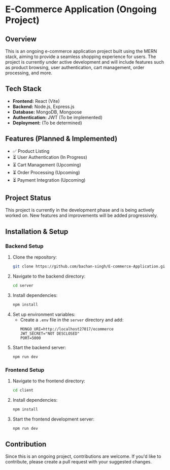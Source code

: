 # E-Commerce Application (Ongoing Project)

## Overview
This is an ongoing e-commerce application project built using the MERN stack, aiming to provide a seamless shopping experience for users. The project is currently under active development and will include features such as product browsing, user authentication, cart management, order processing, and more.

## Tech Stack
- **Frontend:** React (Vite)
- **Backend:** Node.js, Express.js
- **Database:** MongoDB, Mongoose
- **Authentication:** JWT (To be implemented)
- **Deployment:** (To be determined)

## Features (Planned & Implemented)
- ✅ Product Listing
- ⏳ User Authentication (In Progress)
- ⏳ Cart Management (Upcoming)
- ⏳ Order Processing (Upcoming)
- ⏳ Payment Integration (Upcoming)

## Project Status
This project is currently in the development phase and is being actively worked on. New features and improvements will be added progressively.

## Installation & Setup
### Backend Setup
1. Clone the repository:
   ```sh
   git clone https://github.com/bachan-singh/E-commerce-Application.git
   ```
2. Navigate to the backend directory:
   ```sh
   cd server
   ```
3. Install dependencies:
   ```sh
   npm install
   ```
4. Set up environment variables:
   - Create a `.env` file in the `server` directory and add:
     ```env
     MONGO_URI=http://localhost27017/ecommerce
     JWT_SECRET="NOT DESCLOSED"
     PORT=5000
     ```
5. Start the backend server:
   ```sh
   npm run dev
   ```

### Frontend Setup
1. Navigate to the frontend directory:
   ```sh
   cd client
   ```
2. Install dependencies:
   ```sh
   npm install
   ```
3. Start the frontend development server:
   ```sh
   npm run dev
   ```

## Contribution
Since this is an ongoing project, contributions are welcome. If you'd like to contribute, please create a pull request with your suggested changes.

